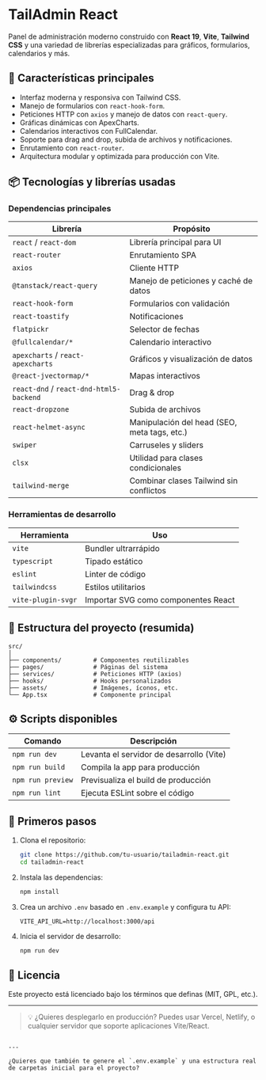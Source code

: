 # TailAdmin React

Panel de administración moderno construido con **React 19**, **Vite**, **Tailwind CSS** y una variedad de librerías especializadas para gráficos, formularios, calendarios y más.

## 🚀 Características principales

- Interfaz moderna y responsiva con Tailwind CSS.
- Manejo de formularios con `react-hook-form`.
- Peticiones HTTP con `axios` y manejo de datos con `react-query`.
- Gráficas dinámicas con ApexCharts.
- Calendarios interactivos con FullCalendar.
- Soporte para drag and drop, subida de archivos y notificaciones.
- Enrutamiento con `react-router`.
- Arquitectura modular y optimizada para producción con Vite.

## 📦 Tecnologías y librerías usadas

### Dependencias principales

| Librería                        | Propósito                                      |
|--------------------------------|------------------------------------------------|
| `react` / `react-dom`          | Librería principal para UI                     |
| `react-router`                 | Enrutamiento SPA                               |
| `axios`                        | Cliente HTTP                                   |
| `@tanstack/react-query`        | Manejo de peticiones y caché de datos          |
| `react-hook-form`             | Formularios con validación                     |
| `react-toastify`               | Notificaciones                                 |
| `flatpickr`                    | Selector de fechas                             |
| `@fullcalendar/*`             | Calendario interactivo                         |
| `apexcharts` / `react-apexcharts` | Gráficos y visualización de datos         |
| `@react-jvectormap/*`         | Mapas interactivos                             |
| `react-dnd` / `react-dnd-html5-backend` | Drag & drop                         |
| `react-dropzone`              | Subida de archivos                             |
| `react-helmet-async`          | Manipulación del head (SEO, meta tags, etc.)   |
| `swiper`                      | Carruseles y sliders                           |
| `clsx`                        | Utilidad para clases condicionales             |
| `tailwind-merge`              | Combinar clases Tailwind sin conflictos        |

### Herramientas de desarrollo

| Herramienta                    | Uso                                             |
|-------------------------------|--------------------------------------------------|
| `vite`                        | Bundler ultrarrápido                            |
| `typescript`                  | Tipado estático                                 |
| `eslint`                      | Linter de código                                |
| `tailwindcss`                 | Estilos utilitarios                             |
| `vite-plugin-svgr`           | Importar SVG como componentes React             |

## 📂 Estructura del proyecto (resumida)

```
src/
│
├── components/         # Componentes reutilizables
├── pages/              # Páginas del sistema
├── services/           # Peticiones HTTP (axios)
├── hooks/              # Hooks personalizados
├── assets/             # Imágenes, íconos, etc.
└── App.tsx             # Componente principal
```

## ⚙️ Scripts disponibles

| Comando           | Descripción                                     |
|------------------|-------------------------------------------------|
| `npm run dev`     | Levanta el servidor de desarrollo (Vite)       |
| `npm run build`   | Compila la app para producción                  |
| `npm run preview` | Previsualiza el build de producción             |
| `npm run lint`    | Ejecuta ESLint sobre el código                  |

## 🚀 Primeros pasos

1. Clona el repositorio:
   ```bash
   git clone https://github.com/tu-usuario/tailadmin-react.git
   cd tailadmin-react
   ```

2. Instala las dependencias:
   ```bash
   npm install
   ```

3. Crea un archivo `.env` basado en `.env.example` y configura tu API:
   ```env
   VITE_API_URL=http://localhost:3000/api
   ```

4. Inicia el servidor de desarrollo:
   ```bash
   npm run dev
   ```

## 📄 Licencia

Este proyecto está licenciado bajo los términos que definas (MIT, GPL, etc.).

---

> 💡 ¿Quieres desplegarlo en producción? Puedes usar Vercel, Netlify, o cualquier servidor que soporte aplicaciones Vite/React.

```

---

¿Quieres que también te genere el `.env.example` y una estructura real de carpetas inicial para el proyecto?